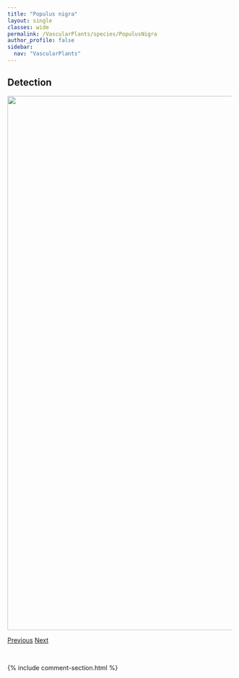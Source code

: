 ```yaml
---
title: "Populus nigra"
layout: single
classes: wide
permalink: /VascularPlants/species/PopulusNigra
author_profile: false
sidebar:
  nav: "VascularPlants"
---
```


<h2>Detection</h2>

<a href="https://drive.google.com/uc?export=view&id=1pRQTK2LNvsBednZ9BCONc4QPneP86Dhx">
<img src="https://drive.google.com/uc?export=view&id=1pRQTK2LNvsBednZ9BCONc4QPneP86Dhx" height = "1200" width = "800">
</a>


<a href="/DevelopmentWebsite/VascularPlants/species/PopulusDeltoides" class="pagination--pager" title="Populus deltoides">Previous</a> <a href="/DevelopmentWebsite/VascularPlants/species/PopulusTremuloides" class="pagination--pager" title="Populus tremuloides">Next</a>

<p>&nbsp;</p>

{% include comment-section.html %}
